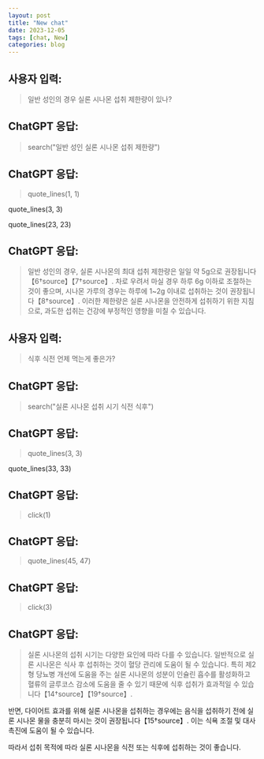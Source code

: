 ```yaml
---
layout: post
title: "New chat"
date: 2023-12-05
tags: [chat, New]
categories: blog
---
```


## 사용자 입력:
> 일반 성인의 경우 실론 시나몬 섭취 제한량이 있나?

## ChatGPT 응답:
> search("일반 성인 실론 시나몬 섭취 제한량")

## ChatGPT 응답:
> quote_lines(1, 1)

quote_lines(3, 3)

quote_lines(23, 23)

## ChatGPT 응답:
> 일반 성인의 경우, 실론 시나몬의 최대 섭취 제한량은 일일 약 5g으로 권장됩니다【6†source】【7†source】. 차로 우려서 마실 경우 하루 6g 이하로 조절하는 것이 좋으며, 시나몬 가루의 경우는 하루에 1~2g 이내로 섭취하는 것이 권장됩니다【8†source】. 이러한 제한량은 실론 시나몬을 안전하게 섭취하기 위한 지침으로, 과도한 섭취는 건강에 부정적인 영향을 미칠 수 있습니다.

## 사용자 입력:
> 식후 식전 언제 먹는게 좋은가?

## ChatGPT 응답:
> search("실론 시나몬 섭취 시기 식전 식후")

## ChatGPT 응답:
> quote_lines(3, 3)

quote_lines(33, 33)

## ChatGPT 응답:
> click(1)

## ChatGPT 응답:
> quote_lines(45, 47)

## ChatGPT 응답:
> click(3)

## ChatGPT 응답:
> 실론 시나몬의 섭취 시기는 다양한 요인에 따라 다를 수 있습니다. 일반적으로 실론 시나몬은 식사 후 섭취하는 것이 혈당 관리에 도움이 될 수 있습니다. 특히 제2형 당뇨병 개선에 도움을 주는 실론 시나몬의 성분이 인슐린 흡수를 활성화하고 혈류의 글루코스 감소에 도움을 줄 수 있기 때문에 식후 섭취가 효과적일 수 있습니다【14†source】【19†source】.

반면, 다이어트 효과를 위해 실론 시나몬을 섭취하는 경우에는 음식을 섭취하기 전에 실론 시나몬 물을 충분히 마시는 것이 권장됩니다【15†source】. 이는 식욕 조절 및 대사 촉진에 도움이 될 수 있습니다.

따라서 섭취 목적에 따라 실론 시나몬을 식전 또는 식후에 섭취하는 것이 좋습니다.

